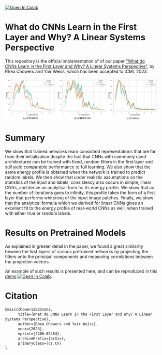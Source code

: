 [![Open In Colab](https://colab.research.google.com/assets/colab-badge.svg)](https://colab.research.google.com/github/RheaChowers/first-layer-representations/blob/main/pretrained_models_demo.ipynb)
# What do CNNs Learn in the First Layer and Why? A Linear Systems Perspective

This repository is the official implementation of of our paper ["What do CNNs Learn in the First Layer and Why? A Linear Systems Perspective"](https://arxiv.org/abs/2206.02454), by Rhea Chowers and Yair Weiss, which has been accepted to ICML 2023.

![VGG trained with true and random labels learn similar energy profiles in their first layer.](figures/true_vs_random.png)
# Summary
We show that trained networks learn consistent representations that are far from their initialization despite the fact that CNNs with commonly used architectures can be trained with fixed, random filters in the first layer and still yield comparable performance to full learning. We also show that the same energy profile is obtained when the network is trained to predict random labels. We then show that under realistic assumptions on the statistics of the input and labels, consistency also occurs
in simple, linear CNNs, and derive an analytical form for its energy profile. We show that as the number of iterations goes to infinity, this profile takes the form of a first layer that performs whitening of the input image patches. Finally, we show that the analytical formula which we derived for linear CNNs gives an excellent fit to the energy profile of real-world CNNs as well, when trained with either true or random labels.

# Results on Pretrained Models
As explained in greater detail in the paper, we found a great similarity beween the first layers of various pretrained networks by projecting the filters onto the principal components and measuring correlations between the projection vectors. 

An example of such results is presented here, and can be reproduced in this [demo](pretrained_models_demo.ipynb) [![Open In Colab](https://colab.research.google.com/assets/colab-badge.svg)](https://colab.research.google.com/github/RheaChowers/first-layer-representations/blob/main/pretrained_models_demo.ipynb).



# Citation
```
@misc{chowers2023cnns,
      title={What do CNNs Learn in the First Layer and Why? A Linear Systems Perspective}, 
      author={Rhea Chowers and Yair Weiss},
      year={2023},
      eprint={2206.02454},
      archivePrefix={arXiv},
      primaryClass={cs.CV}
}

```
